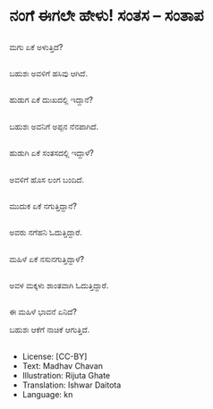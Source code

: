 # ನಂಗೆ ಈಗಲೇ ಹೇಳು! ಸಂತಸ – ಸಂತಾಪ

##
ಮಗು ಏಕೆ ಅಳುತ್ತಿದೆ?

##
ಬಹುಶಃ ಅವಳಿಗೆ ಹಸಿವು ಆಗಿದೆ.

##
ಹುಡುಗ ಏಕೆ ದುಃಖದಲ್ಲಿ ಇದ್ದಾನೆ?

##
ಬಹುಶಃ ಅವನಿಗೆ ಅಪ್ಪನ ನೆನಪಾಗಿದೆ.

##
ಹುಡುಗಿ ಏಕೆ ಸಂತಸದಲ್ಲಿ ಇದ್ದಾಳೆ?

##
ಅವಳಿಗೆ ಹೊಸ ಲಂಗ ಬಂದಿದೆ.

##
ಮುದುಕ ಏಕೆ ನಗುತ್ತಿದ್ದಾನೆ?

##
ಅವರು ನಗೆಹನಿ ಓದುತ್ತಿದ್ದಾರೆ.

##
ಮಹಿಳೆ ಏಕೆ ನಸುನಗುತ್ತಿದ್ದಾಳೆ?

##
ಅವಳ ಮಕ್ಕಳು ಶಾಂತವಾಗಿ ಓದುತ್ತಿದ್ದಾರೆ.

##
ಈ ಮಹಿಳೆ ಭಾವನೆ ಏನಿದೆ? 

ಬಹುಶಃ ಆಕೆಗೆ ನಾಚಿಕೆ ಆಗುತ್ತಿದೆ.

##
* License: [CC-BY]
* Text: Madhav Chavan
* Illustration: Rijuta Ghate
* Translation: Ishwar Daitota
* Language: kn
